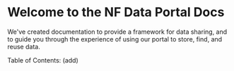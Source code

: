 # Welcome to the NF Data Portal Docs

We've created documentation to provide a framework for data sharing, and to guide you through the experience of using our portal to store, find, and reuse data. 

Table of Contents:
(add)
